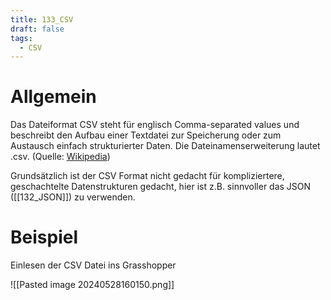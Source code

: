 ```yaml
---
title: 133_CSV
draft: false
tags:
  - CSV
---
```

# Allgemein

Das Dateiformat CSV steht für englisch Comma-separated values und beschreibt den Aufbau einer Textdatei zur Speicherung oder zum Austausch einfach strukturierter Daten. Die Dateinamenserweiterung lautet .csv. (Quelle: [Wikipedia](https://de.wikipedia.org/wiki/CSV_(Dateiformat)))

Grundsätzlich ist der CSV Format nicht gedacht für kompliziertere, geschachtelte Datenstrukturen gedacht, hier ist z.B. sinnvoller das JSON ([[132_JSON]]) zu verwenden.

# Beispiel




Einlesen der CSV Datei ins Grasshopper

![[Pasted image 20240528160150.png]]




